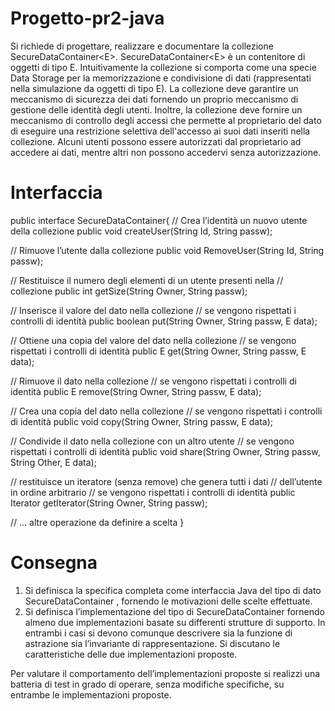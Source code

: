 # Progetto-pr2-java
Si richiede di progettare, realizzare e documentare la collezione SecureDataContainer&lt;E>. SecureDataContainer&lt;E> è un contenitore di oggetti di tipo E. Intuitivamente la collezione si comporta come una specie Data Storage per la memorizzazione e condivisione di dati (rappresentati nella simulazione da oggetti di tipo E). La collezione deve garantire un meccanismo di sicurezza dei dati fornendo un proprio meccanismo di gestione delle identità degli utenti. Inoltre, la collezione deve fornire un meccanismo di controllo degli accessi che permette al proprietario del dato di eseguire una restrizione selettiva dell'accesso ai suoi dati inseriti nella collezione. Alcuni utenti possono essere autorizzati dal proprietario ad accedere ai dati, mentre altri non possono accedervi senza autorizzazione.

# Interfaccia
public interface SecureDataContainer<E>{
  // Crea l’identità un nuovo utente della collezione
  public void createUser(String Id, String passw);
  
  // Rimuove l’utente dalla collezione
  public void RemoveUser(String Id, String passw);
  
  // Restituisce il numero degli elementi di un utente presenti nella
  // collezione
  public int getSize(String Owner, String passw);
  
  // Inserisce il valore del dato nella collezione
  // se vengono rispettati i controlli di identità
  public boolean put(String Owner, String passw, E data);
  
  // Ottiene una copia del valore del dato nella collezione
  // se vengono rispettati i controlli di identità
  public E get(String Owner, String passw, E data);
  
  // Rimuove il dato nella collezione
  // se vengono rispettati i controlli di identità
  public E remove(String Owner, String passw, E data);
  
  // Crea una copia del dato nella collezione
  // se vengono rispettati i controlli di identità
  public void copy(String Owner, String passw, E data);
  
  // Condivide il dato nella collezione con un altro utente
  // se vengono rispettati i controlli di identità
  public void share(String Owner, String passw, String Other, E data);
  
  // restituisce un iteratore (senza remove) che genera tutti i dati
  // dell’utente in ordine arbitrario
  // se vengono rispettati i controlli di identità
  public Iterator<E> getIterator(String Owner, String passw);
  
  // … altre operazione da definire a scelta
}

# Consegna
1. Si definisca la specifica completa come interfaccia Java del tipo di dato SecureDataContainer<E> ,
fornendo le motivazioni delle scelte effettuate.
2. Si definisca l’implementazione del tipo di SecureDataContainer<E> fornendo almeno due
implementazioni basate su differenti strutture di supporto. In entrambi i casi si devono comunque
descrivere sia la funzione di astrazione sia l’invariante di rappresentazione. Si discutano le
caratteristiche delle due implementazioni proposte.

Per valutare il comportamento dell’implementazioni proposte si realizzi una batteria di test in grado di
operare, senza modifiche specifiche, su entrambe le implementazioni proposte.
